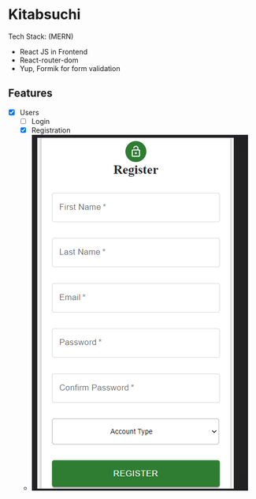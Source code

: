 # Kitabsuchi 
Tech Stack:
(MERN)
- React JS in Frontend
- React-router-dom
- Yup, Formik for form validation

## Features

- [x] Users
    - [ ] Login
    - [x] Registration
    - <img src="snipp/Signup.png">
    
